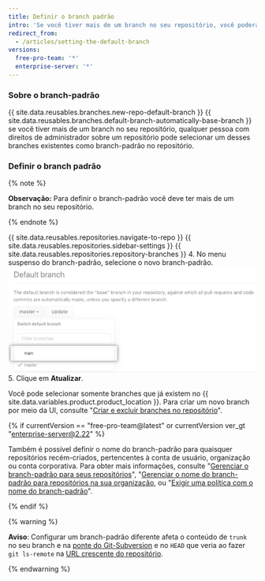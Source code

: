 ```yaml
---
title: Definir o branch padrão
intro: 'Se você tiver mais de um branch no seu repositório, você poderá escolher outro branch para ser o branch-padrão.'
redirect_from:
  - /articles/setting-the-default-branch
versions:
  free-pro-team: '*'
  enterprise-server: '*'
---
```


### Sobre o branch-padrão

{{ site.data.reusables.branches.new-repo-default-branch }} {{ site.data.reusables.branches.default-branch-automatically-base-branch }} se você tiver mais de um branch no seu repositório, qualquer pessoa com direitos de administrador sobre um repositório pode selecionar um desses branches existentes como branch-padrão no repositório.

### Definir o branch padrão

{% note %}

**Observação:** Para definir o branch-padrão você deve ter mais de um branch no seu repositório.

{% endnote %}

{{ site.data.reusables.repositories.navigate-to-repo }}
{{ site.data.reusables.repositories.sidebar-settings }}
{{ site.data.reusables.repositories.repository-branches }}
4. No menu suspenso do branch-padrão, selecione o novo branch-padrão. ![Seletor suspenso de branch padrão](/assets/images/help/repository/repository-options-defaultbranch.png)
5. Clique em **Atualizar**.

Você pode selecionar somente branches que já existem no {{ site.data.variables.product.product_location }}. Para criar um novo branch por meio da UI, consulte "[Criar e excluir branches no repositório](/articles/creating-and-deleting-branches-within-your-repository)".

{% if currentVersion == "free-pro-team@latest" or currentVersion ver_gt "enterprise-server@2.22" %}

Também é possível definir o nome do branch-padrão para quaisquer repositórios recém-criados, pertencentes à conta de usuário, organização ou conta corporativa. Para obter mais informações, consulte "[Gerenciar o branch-padrão para seus repositórios](/github/setting-up-and-managing-your-github-user-account/managing-the-default-branch-name-for-your-repositories)", "[Gerenciar o nome do branch-padrão para repositórios na sua organização](/github/setting-up-and-managing-organizations-and-teams/managing-the-default-branch-name-for-repositories-in-your-organization), ou "[Exigir uma política com o nome do branch-padrão](/github/setting-up-and-managing-your-enterprise-account/enforcing-repository-management-policies-in-your-enterprise-account#enforcing-a-policy-on-the-default-branch-name)".

{% endif %}

{% warning %}

**Aviso**: Configurar um branch-padrão diferente afeta o conteúdo de `trunk` no seu branch e na [ponte do Git-Subversion](https://github.com/blog/1178-collaborating-on-github-with-subversion) e no `HEAD` que veria ao fazer `git ls-remote` na [URL crescente do repositório](https://git-scm.com/docs/git-ls-remote.html).

{% endwarning %}
